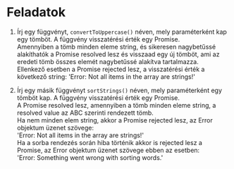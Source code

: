# Feladatok

1. Írj egy függvényt, `convertToUppercase()` néven, mely paraméterként kap egy tömböt. A függvény visszatérési érték egy Promise.  
Amennyiben a tömb minden eleme string, és sikeresen nagybetűssé alakíthatók a Promise resolved lesz és visszaad egy új tömböt, ami az eredeti tömb összes elemét nagybetűssé alakítva tartalmazza.  
Ellenkező esetben a Promise rejected lesz, a visszatérési érték a következő string: 'Error: Not all items in the array are strings!'

2. Írj egy másik függvényt `sortStrings()` néven, mely paraméterként egy tömböt kap. A függvény visszatérési érték egy Promise.  
A Promise resolved lesz, amennyiben a tömb minden eleme string, a resolved value az ABC szerinti rendezett tömb.  
Ha nem minden elem string, akkor a Promise rejected lesz, az Error objektum üzenet szövege:     
'Error: Not all items in the array are strings!'   
Ha a sorba rendezés során hiba történik akkor is rejected lesz a Promise, az Error objektum üzenet szövege ebben az esetben:  
'Error: Something went wrong with sorting words.'
